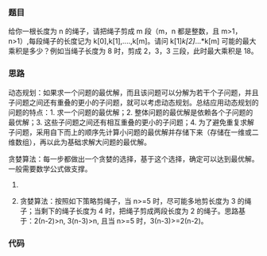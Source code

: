 ### 题目
给你一根长度为 n 的绳子，请把绳子剪成 m 段（m，n 都是整数，且 m>1，n>1）,每段绳子的长度记为 k[0],k[1],....,k[m]。请问 k[1]*k[2]*...*k[m] 可能的最大乘积是多少？例如当绳子长度为 8 时，剪成 2，3，3 三段，此时最大乘积是 18。

### 思路
动态规划：如果求一个问题的最优解，而且该问题可以分解为若干个子问题，并且子问题之间还有重叠的更小的子问题，就可以考虑动态规划。总结应用动态规划的问题的特点：1. 求一个问题的最优解；2. 整体问题的最优解是依赖各个子问题的最优解；3. 这些子问题之间还有相互重叠的更小的子问题；4. 为了避免重复求解子问题，采用自下而上的顺序先计算小问题的最优解并存储下来（存储在一维或二维数组），再以此为基础求解大问题的最优解。

贪婪算法：每一步都做出一个贪婪的选择，基于这个选择，确定可以达到最优解。一般需要数学公式做支撑。

1. 

2. 贪婪算法：按照如下策略剪绳子，当 n>=5 时，尽可能多地剪长度为 3 的绳子；当剩下的绳子长度为 4 时，把绳子剪成两段长度为 2 的绳子。思路基于：2(n-2)>n, 3(n-3)>n, 且当 n>=5 时，3(n-3)>=2(n-2)。

### 代码
```

```